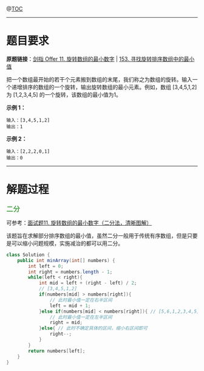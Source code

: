 @[TOC](目录)

***

# 题目要求

**原题链接**：[剑指 Offer 11. 旋转数组的最小数字](https://leetcode-cn.com/problems/xuan-zhuan-shu-zu-de-zui-xiao-shu-zi-lcof/) | [153. 寻找旋转排序数组中的最小值](https://leetcode-cn.com/problems/find-minimum-in-rotated-sorted-array/)

把一个数组最开始的若干个元素搬到数组的末尾，我们称之为数组的旋转。输入一个递增排序的数组的一个旋转，输出旋转数组的最小元素。例如，数组 [3,4,5,1,2] 为 [1,2,3,4,5] 的一个旋转，该数组的最小值为1。  

**示例 1：**

```
输入：[3,4,5,1,2]
输出：1
```

**示例 2：**

```
输入：[2,2,2,0,1]
输出：0
```

***

# 解题过程

<font color=green size=4>二分</font>

可参考：[面试题11. 旋转数组的最小数字（二分法，清晰图解）](https://leetcode-cn.com/problems/xuan-zhuan-shu-zu-de-zui-xiao-shu-zi-lcof/solution/mian-shi-ti-11-xuan-zhuan-shu-zu-de-zui-xiao-shu-3/)

该题旨在求解部分排序数组的最小值，虽然二分一般用于传统有序数组，但是只要是可以缩小问题规模，实施减治的都可以用二分。

```java
class Solution {
    public int minArray(int[] numbers) {
        int left = 0;
        int right = numbers.length - 1;
        while(left < right){
            int mid = left + (right - left) / 2;
            // [3,4,5,1,2]
            if(numbers[mid] > numbers[right]){
                // 此时最小值一定在右半区间
                left = mid + 1;
            }else if(numbers[mid] < numbers[right]){ // [5,6,1,2,3,4,5]
                // 此时最小值一定在左半区间
                right = mid;
            }else{ // 此时不确定具体的区间，缩小右区间即可
                right--;
            }
        }
        return numbers[left];
    }
}
```

